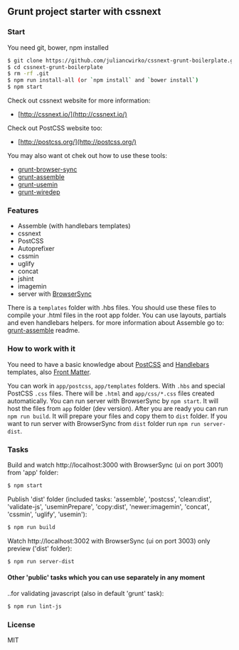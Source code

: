 ## Grunt project starter with cssnext

### Start

You need git, bower, npm installed

```bash
$ git clone https://github.com/juliancwirko/cssnext-grunt-boilerplate.git
$ cd cssnext-grunt-boilerplate
$ rm -rf .git
$ npm run install-all (or `npm install` and `bower install`)
$ npm start
```

Check out cssnext website for more information:

- [http://cssnext.io/](http://cssnext.io/)

Check out PostCSS website too:

- [http://postcss.org/](http://postcss.org/)

You may also want ot chek out how to use these tools:

- [grunt-browser-sync](https://www.browsersync.io/docs/grunt/)
- [grunt-assemble](https://www.npmjs.com/package/grunt-assemble)
- [grunt-usemin](https://github.com/yeoman/grunt-usemin)
- [grunt-wiredep](https://github.com/stephenplusplus/grunt-wiredep)

### Features

- Assemble (with handlebars templates)
- cssnext
- PostCSS
- Autoprefixer
- cssmin
- uglify
- concat
- jshint
- imagemin
- server with [BrowserSync](https://www.browsersync.io/)

There is a `templates` folder with .hbs files. You should use these files to compile your .html files in the root app folder. You can use layouts, partials and even handlebars helpers.
for more information about Assemble go to: [grunt-assemble](https://www.npmjs.com/package/grunt-assemble) readme.

### How to work with it

You need to have a basic knowledge about [PostCSS](http://postcss.org/) and [Handlebars](http://handlebarsjs.com/) templates, also [Front Matter](https://jekyllrb.com/docs/frontmatter/).

You can work in `app/postcss`, `app/templates` folders. With `.hbs` and special PostCSS `.css` files. There will be `.html` and `app/css/*.css` files created automatically. You can run server with BrowserSync by `npm start`. It will host the files from `app` folder (dev version). After you are ready you can run `npm run build`. It will prepare your files and copy them to `dist` folder. If you want to run server with BrowserSync from `dist` folder run `npm run server-dist`.

### Tasks

Build and watch http://localhost:3000 with BrowserSync (ui on port 3001) from 'app' folder:

```bash
$ npm start
```

Publish 'dist' folder (included tasks: 'assemble', 'postcss', 'clean:dist', 'validate-js', 'useminPrepare', 'copy:dist', 'newer:imagemin', 'concat', 'cssmin', 'uglify', 'usemin'):

```bash
$ npm run build
```

Watch http://localhost:3002 with BrowserSync (ui on port 3003) only preview ('dist' folder):

```bash
$ npm run server-dist
```

#### Other 'public' tasks which you can use separately in any moment

..for validating javascript (also in default 'grunt' task):

```bash
$ npm run lint-js
```

### License

MIT


